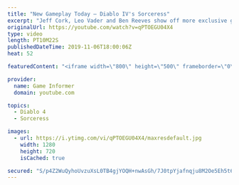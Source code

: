 ```yaml
---
title: "New Gameplay Today – Diablo IV's Sorceress"
excerpt: "Jeff Cork, Leo Vader and Ben Reeves show off more exclusive gameplay of Diablo IV, which can be viewed without commentary at ..."
originalUrl: https://youtube.com/watch?v=qPTOEGU04X4
type: video
length: PT10M22S
publishedDateTime: 2019-11-06T18:00:06Z
heat: 52

featuredContent: "<iframe width=\"800\" height=\"500\" frameborder=\"0\" src=\"https://www.youtube.com/embed/qPTOEGU04X4\" allow=\"accelerometer; autoplay; encrypted-media; gyroscope; picture-in-picture\" allowfullscreen></iframe>"

provider:
  name: Game Informer
  domain: youtube.com

topics:
  - Diablo 4
  - Sorceress

images:
  - url: https://i.ytimg.com/vi/qPTOEGU04X4/maxresdefault.jpg
    width: 1280
    height: 720
    isCached: true

secured: "S/p4Z2WuQyhoUvzuXsL0TB4gjYOQH+nwAsGh/7J0tpYjafnqju8M2Oe5Eh5t6OrZYNZgilBLMfuyNKQq3izsotYBHNWRbKpjL4VYYCvuUgXWQc5pFtVGjnAJnt50giOYcTGbpUg7Cy1u89vONWL/K1xyWPMQMuKE6ndvAH1al3SFumxUt/3MGiG334O2sU1GD1c9iC5tI3QkSSM1tQLa9VKeh5ZfWvbmiM89cd9Fd2hZtYCZMzELQfIm7u3o1oCHZl9Taqi6ahXFwWIVH6XBb1TUO0ZELSCXjmafCfVT0QcjNCTJdKUVCoUYO7/n46mMg82rPdtfH2MJIRw7IrkzzgqtkDRm0yTMCbBS+7r3A5xSgQGgzkVKJyRBFWJm4tLmQIgabDdpKrU0O/Jk/FZOl5IS1N5daUptMh2cJPEyXVBa9q00oIjvoqdQpPIthwFe;RDsN521pcX3fK6EOVnv4Xw=="
---
```


